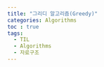 ```yaml
---
title: "그리디 알고리즘(Greedy)"
categories: Algorithms
toc : true
tags:
  - TIL
  - Algorithms
  - 자료구조
---
```


###
